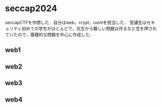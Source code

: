 # seccap2024
seccapCTFを作問した．自分はweb，crypt，osintを担当した．
受講生はセキュリティ初めての学生がほとんどで，先生から難しい問題は作るなと念を押されていたので，基礎的な問題を中心に作成した．

## web1
## web2
## web3
## web4

